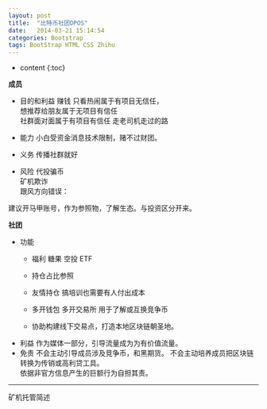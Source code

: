 ```yaml
---
layout: post
title:  "比特币社团DPOS"
date:   2014-03-21 15:14:54
categories: Bootstrap
tags: BootStrap HTML CSS Zhihu
---
```


* content
{:toc}



**成员**
- 目的和利益
赚钱
只看热闹属于有项目无信任，  
想推荐给朋友属于无项目有信任   
社群面对面属于有项目有信任
走老司机走过的路

- 能力
小白受资金消息技术限制，赌不过财团。   

- 义务
传播社群就好

- 风险
代投骗币  
矿机欺诈  
跟风方向错误：  

建议开马甲账号，作为参照物，了解生态。与投资区分开来。

**社团**  
 - 功能
    - 福利
糖果 空投
ETF

   - 持仓占比参照
   - 友情持仓
   搞培训也需要有人付出成本
   - 多开钱包 多开交易所 用于了解或互换竞争币
   - 协助构建线下交易点，打造本地区块链朝圣地。
- 利益
作为媒体一部分，引导流量成为为有价值流量。
- 免责
不会主动引导成员涉及竞争币，和黑期货。
不会主动培养成员把区块链转换为传销或高利贷工具。  
依据非官方信息产生的巨额行为自担其责。  
---
矿机托管简述   

